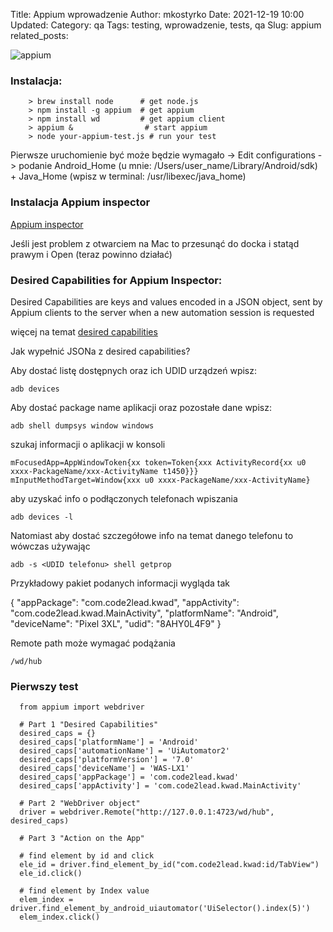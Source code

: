 Title: Appium wprowadzenie
Author: mkostyrko
Date: 2021-12-19 10:00
Updated:
Category: qa
Tags: testing, wprowadzenie, tests, qa
Slug: appium
related_posts:

![appium](https://www.infostretch.com/wp-content/uploads/2017/04/MobileDevTest_Blog-700x300.jpg)
### Instalacja:

        > brew install node      # get node.js
        > npm install -g appium  # get appium
        > npm install wd         # get appium client
        > appium &                # start appium
        > node your-appium-test.js # run your test


Pierwsze uruchomienie być może będzie wymagało -> Edit configurations -> podanie Android_Home (u mnie: /Users/user_name/Library/Android/sdk) + Java_Home (wpisz w terminal: /usr/libexec/java_home)

### Instalacja Appium inspector

[Appium inspector](https://github.com/appium/appium-inspector/releases)

Jeśli jest problem z otwarciem na Mac to przesunąć do docka i statąd prawym i Open (teraz powinno działać)
### Desired Capabilities for Appium Inspector:
Desired Capabilities are keys and values encoded in a JSON object, sent by Appium clients to the server when a new automation session is requested

więcej na temat [desired capabilities](https://github.com/appium/appium/blob/master/docs/en/writing-running-appium/caps.md)

Jak wypełnić JSONa z desired capabilities?

Aby dostać listę dostępnych oraz ich UDID urządzeń wpisz:
    
    adb devices


Aby dostać package name aplikacji oraz pozostałe dane wpisz:

    adb shell dumpsys window windows 


szukaj informacji o aplikacji w konsoli

    mFocusedApp=AppWindowToken{xx token=Token{xxx ActivityRecord{xx u0 xxxx-PackageName/xxx-ActivityName t1450}}}
    mInputMethodTarget=Window{xxx u0 xxxx-PackageName/xxx-ActivityName}


aby uzyskać info o podłączonych telefonach wpiszania


    adb devices -l


Natomiast aby dostać szczegółowe info na temat danego telefonu to wówczas używając


    adb -s <UDID telefonu> shell getprop


Przykładowy pakiet podanych informacji wygląda tak

{
  "appPackage": "com.code2lead.kwad",
  "appActivity": "com.code2lead.kwad.MainActivity",
  "platformName": "Android",
  "deviceName": "Pixel 3XL",
  "udid": "8AHY0L4F9"
}

Remote path może wymagać podążania

    /wd/hub

### Pierwszy test


      from appium import webdriver

      # Part 1 "Desired Capabilities"
      desired_caps = {}
      desired_caps['platformName'] = 'Android'
      desired_caps['automationName'] = 'UiAutomator2'
      desired_caps['platformVersion'] = '7.0'
      desired_caps['deviceName'] = 'WAS-LX1'
      desired_caps['appPackage'] = 'com.code2lead.kwad'
      desired_caps['appActivity'] = 'com.code2lead.kwad.MainActivity'

      # Part 2 "WebDriver object"
      driver = webdriver.Remote("http://127.0.0.1:4723/wd/hub", desired_caps)

      # Part 3 "Action on the App"

      # find element by id and click
      ele_id = driver.find_element_by_id("com.code2lead.kwad:id/TabView")
      ele_id.click()

      # find element by Index value
      elem_index = driver.find_element_by_android_uiautomator('UiSelector().index(5)')
      elem_index.click()